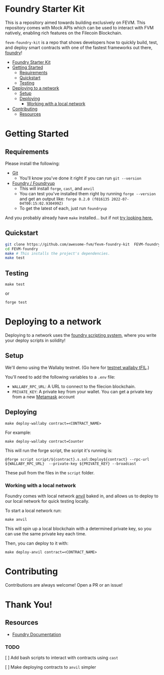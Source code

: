 # Foundry Starter Kit
This is a repository aimed towards building exclusively on FEVM.
This repository comes with Mock APIs which can be used to interact with FVM natively, enabling rich features on the Filecoin Blockchain.

`fevm-foundry-kit` is a repo that shows developers how to quickly build, test, and deploy smart contracts with one of the fastest frameworks out there, [foundry](https://github.com/gakonst/foundry)!


- [Foundry Starter Kit](#foundry-starter-kit)
- [Getting Started](#getting-started)
  - [Requirements](#requirements)
  - [Quickstart](#quickstart)
  - [Testing](#testing)
- [Deploying to a network](#deploying-to-a-network)
  - [Setup](#setup)
  - [Deploying](#deploying)
    - [Working with a local network](#working-with-a-local-network)
- [Contributing](#contributing)
  - [Resources](#resources)

# Getting Started

## Requirements

Please install the following:

-   [Git](https://git-scm.com/book/en/v2/Getting-Started-Installing-Git)  
    -   You'll know you've done it right if you can run `git --version`
-   [Foundry / Foundryup](https://github.com/gakonst/foundry)
    -   This will install `forge`, `cast`, and `anvil`
    -   You can test you've installed them right by running `forge --version` and get an output like: `forge 0.2.0 (f016135 2022-07-04T00:15:02.930499Z)`
    -   To get the latest of each, just run `foundryup`

And you probably already have `make` installed... but if not [try looking here.](https://askubuntu.com/questions/161104/how-do-i-install-make)

## Quickstart

```sh
git clone https://github.com/awesome-fvm/fevm-foundry-kit  FEVM-foundry
cd FEVM-foundry
make # This installs the project's dependencies.
make test
```

## Testing

```
make test
```

or

```
forge test
```

# Deploying to a network

Deploying to a network uses the [foundry scripting system](https://book.getfoundry.sh/tutorials/solidity-scripting.html), where you write your deploy scripts in solidity!

## Setup

We'll demo using the Wallaby testnet. (Go here for [testnet wallaby tFIL](https://wallaby.network/#faucet).)

You'll need to add the following variables to a `.env` file:

-   `WALLABY_RPC_URL`: A URL to connect to the filecion blockchain. 
-   `PRIVATE_KEY`: A private key from your wallet. You can get a private key from a new [Metamask](https://metamask.io/) account

## Deploying

```
make deploy-wallaby contract=<CONTRACT_NAME>
```

For example:

```
make deploy-wallaby contract=Counter
```

This will run the forge script, the script it's running is:

```
@forge script script/${contract}.s.sol:Deploy${contract} --rpc-url ${WALLABY_RPC_URL}  --private-key ${PRIVATE_KEY} --broadcast 
```

These pull from the files in the `script` folder. 

### Working with a local network

Foundry comes with local network [anvil](https://book.getfoundry.sh/anvil/index.html) baked in, and allows us to deploy to our local network for quick testing locally. 

To start a local network run:

```
make anvil
```

This will spin up a local blockchain with a determined private key, so you can use the same private key each time. 

Then, you can deploy to it with:

```
make deploy-anvil contract=<CONTRACT_NAME>
```

# Contributing

Contributions are always welcome! Open a PR or an issue!

# Thank You!

## Resources

-   [Foundry Documentation](https://book.getfoundry.sh/)

### TODO

[ ] Add bash scripts to interact with contracts using `cast`

[ ] Make deploying contracts to `anvil` simpler
